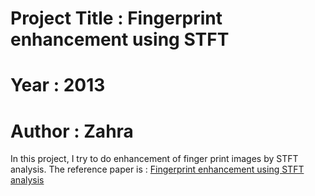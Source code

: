 # Project Title : Fingerprint enhancement using STFT 
# Year : 2013
# Author : Zahra
 
In this project, I try to do enhancement of finger print images by STFT analysis. The reference paper is : [Fingerprint enhancement using STFT analysis](http://cubs.buffalo.edu/images/pdf/pub/fingerprint-enhancement-using-stft-analysis.pdf)




